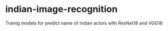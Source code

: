 # indian-image-recognition
Trainig models for predict name of indian actors with ResNet18 and VGG16
